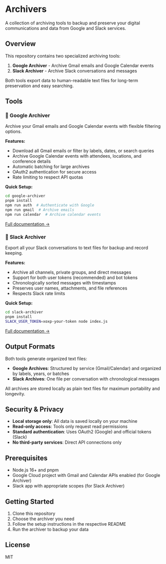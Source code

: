 # Archivers

A collection of archiving tools to backup and preserve your digital communications and data from Google and Slack services.

## Overview

This repository contains two specialized archiving tools:

1. **Google Archiver** - Archive Gmail emails and Google Calendar events
2. **Slack Archiver** - Archive Slack conversations and messages

Both tools export data to human-readable text files for long-term preservation and easy searching.

## Tools

### 📧 Google Archiver

Archive your Gmail emails and Google Calendar events with flexible filtering options.

**Features:**
- Download all Gmail emails or filter by labels, dates, or search queries
- Archive Google Calendar events with attendees, locations, and conference details
- Automatic batching for large archives
- OAuth2 authentication for secure access
- Rate limiting to respect API quotas

**Quick Setup:**
```bash
cd google-archiver
pnpm install
npm run auth  # Authenticate with Google
npm run gmail  # Archive emails
npm run calendar  # Archive calendar events
```

[Full documentation →](google-archiver/README.md)

### 💬 Slack Archiver

Export all your Slack conversations to text files for backup and record keeping.

**Features:**
- Archive all channels, private groups, and direct messages
- Support for both user tokens (recommended) and bot tokens
- Chronologically sorted messages with timestamps
- Preserves user names, attachments, and file references
- Respects Slack rate limits

**Quick Setup:**
```bash
cd slack-archiver
pnpm install
SLACK_USER_TOKEN=xoxp-your-token node index.js
```

[Full documentation →](slack-archiver/README.md)

## Output Formats

Both tools generate organized text files:

- **Google Archives**: Structured by service (Gmail/Calendar) and organized by labels, years, or batches
- **Slack Archives**: One file per conversation with chronological messages

All archives are stored locally as plain text files for maximum portability and longevity.

## Security & Privacy

- **Local storage only**: All data is saved locally on your machine
- **Read-only access**: Tools only request read permissions
- **Standard authentication**: Uses OAuth2 (Google) and official tokens (Slack)
- **No third-party services**: Direct API connections only

## Prerequisites

- Node.js 16+ and pnpm
- Google Cloud project with Gmail and Calendar APIs enabled (for Google Archiver)
- Slack app with appropriate scopes (for Slack Archiver)

## Getting Started

1. Clone this repository
2. Choose the archiver you need
3. Follow the setup instructions in the respective README
4. Run the archiver to backup your data

## License

MIT